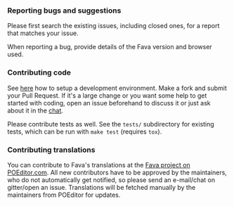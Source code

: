 ### Reporting bugs and suggestions

Please first search the existing issues, including closed ones, for a report
that matches your issue.

When reporting a bug, provide details of the Fava version and browser used.

### Contributing code

See [here](https://beancount.github.io/fava/development.html) how to setup a
development environment. Make a fork and submit your Pull Request. If it's a
large change or you want some help to get started with coding, open an issue
beforehand to discuss it or just ask about it in the
[chat](https://gitter.im/beancount/fava).

Please contribute tests as well. See the `tests/` subdirectory for existing
tests, which can be run with `make test` (requires `tox`).

### Contributing translations

You can contribute to Fava's translations at the
[Fava project on POEditor.com](https://poeditor.com/join/project/TlraSxOCxt).
All new contributors have to be approved by the maintainers, who do not
automatically get notified, so please send an e-mail/chat on gitter/open an
issue. Translations will be fetched manually by the maintainers from POEditor
for updates.
